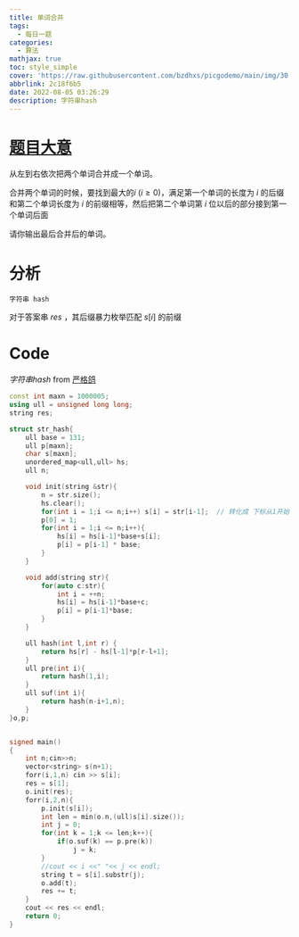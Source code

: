 ```yaml
---
title: 单词合并
tags:
  - 每日一题
categories:
  - 算法
mathjax: true
toc: style_simple
cover: 'https://raw.githubusercontent.com/bzdhxs/picgodemo/main/img/30.png'
abbrlink: 2c18f6b5
date: 2022-08-05 03:26:29
description: 字符串hash
---
```




# [题目大意](http://oj.daimayuan.top/course/10/problem/958)

从左到右依次把两个单词合并成一个单词。

合并两个单词的时候，要找到最大的$i \ (i≥0)$，满足第一个单词的长度为 $i$ 的后缀和第二个单词长度为 $i$ 的前缀相等，然后把第二个单词第 $i$ 位以后的部分接到第一个单词后面

请你输出最后合并后的单词。

# 分析

``字符串 hash``

对于答案串 $res$ ，其后缀暴力枚举匹配  $s[i]$ 的前缀

#  Code

$字符串hash$  from [严格鸽](https://www.zhihu.com/people/yan-ge-ge-32-1/posts?page=3)

```cpp
const int maxn = 1000005;
using ull = unsigned long long;
string res;

struct str_hash{
    ull base = 131;
    ull p[maxn];
    char s[maxn];
    unordered_map<ull,ull> hs;
    ull n;

    void init(string &str){
        n = str.size();
        hs.clear();
        for(int i = 1;i <= n;i++) s[i] = str[i-1];  // 转化成 下标从1开始的字符串
        p[0] = 1;
        for(int i = 1;i <= n;i++){
            hs[i] = hs[i-1]*base+s[i];
            p[i] = p[i-1] * base;
        }
    }

    void add(string str){
        for(auto c:str){
            int i = ++n;
            hs[i] = hs[i-1]*base+c;
            p[i] = p[i-1]*base;
        }
    }

    ull hash(int l,int r) {
        return hs[r] - hs[l-1]*p[r-l+1];
    }
    ull pre(int i){
        return hash(1,i);
    }
    ull suf(int i){
        return hash(n-i+1,n);
    }
}o,p;


signed main()
{
    int n;cin>>n;
    vector<string> s(n+1);
    forr(i,1,n) cin >> s[i];
    res = s[1];
    o.init(res);
    forr(i,2,n){
        p.init(s[i]);
        int len = min(o.n,(ull)s[i].size());
        int j = 0;
        for(int k = 1;k <= len;k++){
            if(o.suf(k) == p.pre(k))
                j = k;
        }
        //cout << i <<" "<< j << endl;
        string t = s[i].substr(j);
        o.add(t);
        res += t;
    } 
    cout << res << endl;
    return 0;
}
```

